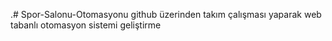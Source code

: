 .# Spor-Salonu-Otomasyonu
github üzerinden takım çalışması yaparak web tabanlı otomasyon sistemi geliştirme
